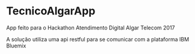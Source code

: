 # TecnicoAlgarApp
App feito para o Hackathon Atendimento Digital Algar Telecom 2017

A solução utiliza uma api restful para se comunicar com a plataforma IBM Bluemix
